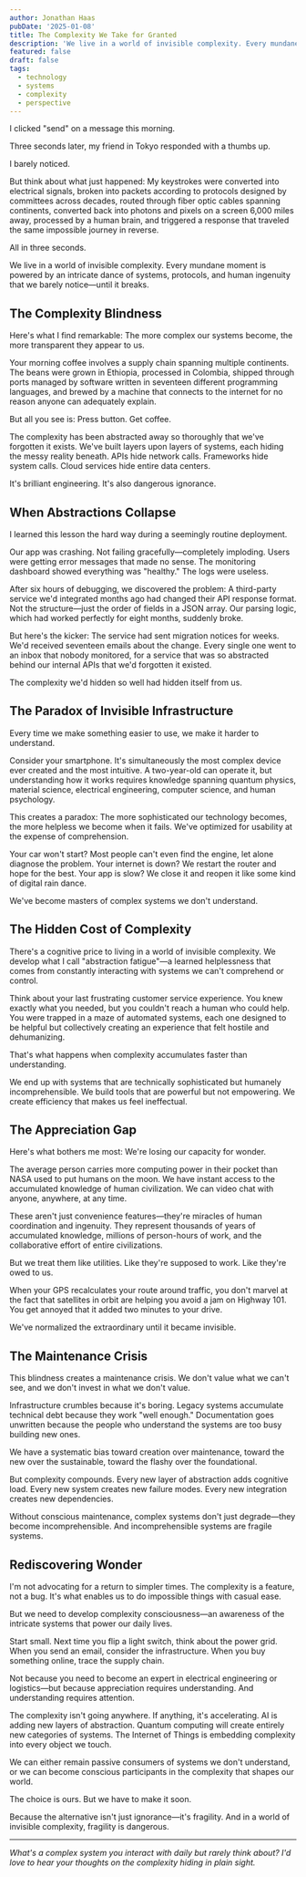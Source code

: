 ```yaml
---
author: Jonathan Haas
pubDate: '2025-01-08'
title: The Complexity We Take for Granted
description: 'We live in a world of invisible complexity. Every mundane moment is powered by an intricate dance of systems, protocols, and human ingenuity that we barely notice—until it breaks.'
featured: false
draft: false
tags:
  - technology
  - systems
  - complexity
  - perspective
---
```


I clicked "send" on a message this morning.

Three seconds later, my friend in Tokyo responded with a thumbs up.

I barely noticed.

But think about what just happened: My keystrokes were converted into electrical signals, broken into packets according to protocols designed by committees across decades, routed through fiber optic cables spanning continents, converted back into photons and pixels on a screen 6,000 miles away, processed by a human brain, and triggered a response that traveled the same impossible journey in reverse.

All in three seconds.

We live in a world of invisible complexity. Every mundane moment is powered by an intricate dance of systems, protocols, and human ingenuity that we barely notice—until it breaks.

## The Complexity Blindness

Here's what I find remarkable: The more complex our systems become, the more transparent they appear to us.

Your morning coffee involves a supply chain spanning multiple continents. The beans were grown in Ethiopia, processed in Colombia, shipped through ports managed by software written in seventeen different programming languages, and brewed by a machine that connects to the internet for no reason anyone can adequately explain.

But all you see is: Press button. Get coffee.

The complexity has been abstracted away so thoroughly that we've forgotten it exists. We've built layers upon layers of systems, each hiding the messy reality beneath. APIs hide network calls. Frameworks hide system calls. Cloud services hide entire data centers.

It's brilliant engineering. It's also dangerous ignorance.

## When Abstractions Collapse

I learned this lesson the hard way during a seemingly routine deployment.

Our app was crashing. Not failing gracefully—completely imploding. Users were getting error messages that made no sense. The monitoring dashboard showed everything was "healthy." The logs were useless.

After six hours of debugging, we discovered the problem: A third-party service we'd integrated months ago had changed their API response format. Not the structure—just the order of fields in a JSON array. Our parsing logic, which had worked perfectly for eight months, suddenly broke.

But here's the kicker: The service had sent migration notices for weeks. We'd received seventeen emails about the change. Every single one went to an inbox that nobody monitored, for a service that was so abstracted behind our internal APIs that we'd forgotten it existed.

The complexity we'd hidden so well had hidden itself from us.

## The Paradox of Invisible Infrastructure

Every time we make something easier to use, we make it harder to understand.

Consider your smartphone. It's simultaneously the most complex device ever created and the most intuitive. A two-year-old can operate it, but understanding how it works requires knowledge spanning quantum physics, material science, electrical engineering, computer science, and human psychology.

This creates a paradox: The more sophisticated our technology becomes, the more helpless we become when it fails. We've optimized for usability at the expense of comprehension.

Your car won't start? Most people can't even find the engine, let alone diagnose the problem. Your internet is down? We restart the router and hope for the best. Your app is slow? We close it and reopen it like some kind of digital rain dance.

We've become masters of complex systems we don't understand.

## The Hidden Cost of Complexity

There's a cognitive price to living in a world of invisible complexity. We develop what I call "abstraction fatigue"—a learned helplessness that comes from constantly interacting with systems we can't comprehend or control.

Think about your last frustrating customer service experience. You knew exactly what you needed, but you couldn't reach a human who could help. You were trapped in a maze of automated systems, each one designed to be helpful but collectively creating an experience that felt hostile and dehumanizing.

That's what happens when complexity accumulates faster than understanding.

We end up with systems that are technically sophisticated but humanely incomprehensible. We build tools that are powerful but not empowering. We create efficiency that makes us feel ineffectual.

## The Appreciation Gap

Here's what bothers me most: We're losing our capacity for wonder.

The average person carries more computing power in their pocket than NASA used to put humans on the moon. We have instant access to the accumulated knowledge of human civilization. We can video chat with anyone, anywhere, at any time.

These aren't just convenience features—they're miracles of human coordination and ingenuity. They represent thousands of years of accumulated knowledge, millions of person-hours of work, and the collaborative effort of entire civilizations.

But we treat them like utilities. Like they're supposed to work. Like they're owed to us.

When your GPS recalculates your route around traffic, you don't marvel at the fact that satellites in orbit are helping you avoid a jam on Highway 101. You get annoyed that it added two minutes to your drive.

We've normalized the extraordinary until it became invisible.

## The Maintenance Crisis

This blindness creates a maintenance crisis. We don't value what we can't see, and we don't invest in what we don't value.

Infrastructure crumbles because it's boring. Legacy systems accumulate technical debt because they work "well enough." Documentation goes unwritten because the people who understand the systems are too busy building new ones.

We have a systematic bias toward creation over maintenance, toward the new over the sustainable, toward the flashy over the foundational.

But complexity compounds. Every new layer of abstraction adds cognitive load. Every new system creates new failure modes. Every new integration creates new dependencies.

Without conscious maintenance, complex systems don't just degrade—they become incomprehensible. And incomprehensible systems are fragile systems.

## Rediscovering Wonder

I'm not advocating for a return to simpler times. The complexity is a feature, not a bug. It's what enables us to do impossible things with casual ease.

But we need to develop complexity consciousness—an awareness of the intricate systems that power our daily lives.

Start small. Next time you flip a light switch, think about the power grid. When you send an email, consider the infrastructure. When you buy something online, trace the supply chain.

Not because you need to become an expert in electrical engineering or logistics—but because appreciation requires understanding. And understanding requires attention.

The complexity isn't going anywhere. If anything, it's accelerating. AI is adding new layers of abstraction. Quantum computing will create entirely new categories of systems. The Internet of Things is embedding complexity into every object we touch.

We can either remain passive consumers of systems we don't understand, or we can become conscious participants in the complexity that shapes our world.

The choice is ours. But we have to make it soon.

Because the alternative isn't just ignorance—it's fragility. And in a world of invisible complexity, fragility is dangerous.

---

_What's a complex system you interact with daily but rarely think about? I'd love to hear your thoughts on the complexity hiding in plain sight._
